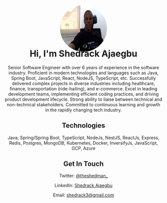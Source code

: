<p align="center"><img style="border-radius: 50%" width="150px" height="150px" src="./profile.jpg"></p>

<h1 align="center" style="margin-top: -28px">Hi, I'm Shedrack Ajaegbu</h1>

<p align="center">Senior Software Engineer with over 6 years of experience in the software industry. Proficient in modern technologies and languages such as Java, Spring Boot, JavaScript,
React, NodeJS, TypeScript, etc. Successfully delivered complex projects in diverse industries including healthcare, finance, transportation (ride-hailing), and e-commerce.
Excel in leading development teams, implementing efficient coding practices, and driving product development lifecycle. Strong ability to liaise between technical and non-technical stakeholders. Committed to continuous learning and growth in the rapidly changing tech industry.</p>

<h2 align="center">Technologies</h2>
<p align="center">Java, Spring/Spring Boot, TypeScript, NodeJs, NestJS, ReactJs, Express, Redis, Postgres, MongoDB, Kubernetes, Docker, InversifyJs, JavaScript, GCP, Azure</p>

<h2 align="center">Get In Touch</h2>

<p align="center">Twitter: <a href="https://twitter.com/theshedman_">@theshedman_</a></p>
<p align="center">LinkedIn: <a href="https://linkedin.com/in/ajaegbu-shedrack">Shedrack Ajaegbu</a></p>
<p align="center">Email: <a href="mailto:shedrack3@gmail.com">shedrack3@gmail.com</a></p>
